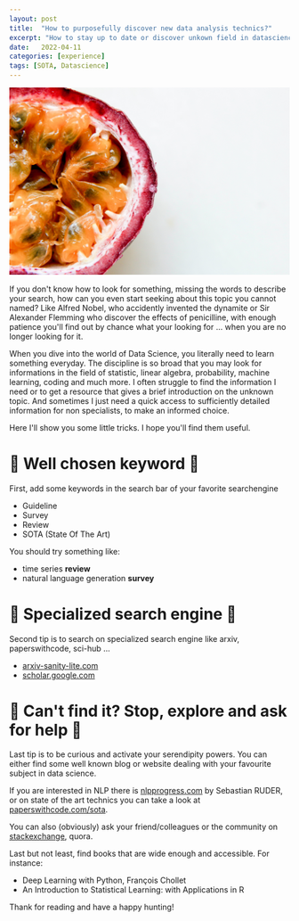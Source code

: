 ```yaml
---
layout: post
title:  "How to purposefully discover new data analysis technics?"
excerpt: "How to stay up to date or discover unkown field in datascience"
date:   2022-04-11
categories: [experience]
tags: [SOTA, Datascience]
---
```


![Granadilla fruit](/assets/2022-04-11/granadilla.jpg)

If you don't know how to look for something, missing the words to describe your search, how can you even start seeking about this topic you cannot named? Like Alfred Nobel, who accidently invented the dynamite or Sir Alexander Flemming who discover the effects of penicilline, with enough patience you'll find out by chance what your looking for ... when you are no longer looking for it.

When you dive into the world of Data Science, you literally need to learn something everyday. The discipline is so broad that you may look for informations in the field of statistic, linear algebra, probability, machine learning, coding and much more. I often struggle to find the information I need or to get a resource that gives a brief introduction on the unknown topic. And sometimes I just need a quick access to sufficiently detailed information for non specialists, to make an informed choice.

Here I'll show you some little tricks. I hope you'll find them useful.

# :strawberry: Well chosen keyword :strawberry:
First, add some keywords in the search bar of your favorite searchengine
* Guideline
* Survey
* Review
* SOTA (State Of The Art)

You should try something like:
* time series **review**
* natural language generation **survey**

# :strawberry: Specialized search engine :strawberry:
Second tip is to search on specialized search engine like arxiv, paperswithcode, sci-hub ...
* [arxiv-sanity-lite.com](https://arxiv-sanity-lite.com/)
* [scholar.google.com](https://scholar.google.com/)

# :strawberry: Can't find it? Stop, explore and ask for help :strawberry:
Last tip is to be curious and activate your serendipity powers. You can either find some well known blog or website dealing with your favourite subject in data science.

If you are interested in NLP there is [nlpprogress.com](http://nlpprogress.com/) by Sebastian RUDER, or on state of the art technics you can take a look at [paperswithcode.com/sota](https://paperswithcode.com/sota).

You can also (obviously) ask your friend/colleagues or the community on [stackexchange](https://stats.stackexchange.com/), quora.

Last but not least, find books that are wide enough and accessible. For instance:
* Deep Learning with Python, François Chollet
* An Introduction to Statistical Learning: with Applications in R


Thank for reading and have a happy hunting!